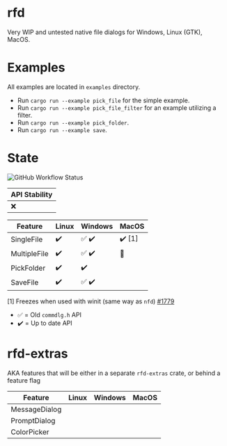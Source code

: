# rfd

Very WIP and untested native file dialogs for Windows, Linux (GTK), MacOS.

# Examples

All examples are located in `examples` directory.

- Run `cargo run --example pick_file` for the simple example.
- Run `cargo run --example pick_file_filter` for an example utilizing a filter.
- Run `cargo run --example pick_folder`.
- Run `cargo run --example save`.

# State

![GitHub Workflow Status](https://img.shields.io/github/workflow/status/PolyMeilex/rfd/Rust/master?style=flat-square)

| API Stability |
| ------------- |
| :x:           |

| Feature      | Linux              | Windows                               | MacOS                  |
| ------------ | ------------------ | ------------------------------------- | ---------------------- |
| SingleFile   | :heavy_check_mark: | :white_check_mark: :heavy_check_mark: | :heavy_check_mark: [1] |
| MultipleFile | :heavy_check_mark: | :white_check_mark: :heavy_check_mark: | :construction:         |
| PickFolder   | :heavy_check_mark: | :heavy_check_mark:                    |                        |
| SaveFile     | :heavy_check_mark: | :white_check_mark: :heavy_check_mark: |                        |

[1] Freezes when used with winit (same way as `nfd`) [#1779](https://github.com/rust-windowing/winit/issues/1779)

- :white_check_mark: = Old `commdlg.h` API
- :heavy_check_mark: = Up to date API

# rfd-extras

AKA features that will be either in a separate `rfd-extras` crate, or behind a feature flag

| Feature       | Linux | Windows | MacOS |
| ------------- | ----- | ------- | ----- |
| MessageDialog |       |         |       |
| PromptDialog  |       |         |       |
| ColorPicker   |       |         |       |
